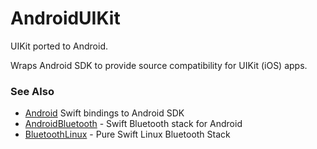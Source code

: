 # AndroidUIKit

UIKit ported to Android.

Wraps Android SDK to provide source compatibility for UIKit (iOS) apps.

### See Also

- [Android](https://github.com/PureSwift/Android) Swift bindings to Android SDK
- [AndroidBluetooth](https://github.com/PureSwift/AndroidBluetooth) - Swift Bluetooth stack for Android
- [BluetoothLinux](https://github.com/PureSwift/BluetoothLinux) - Pure Swift Linux Bluetooth Stack
